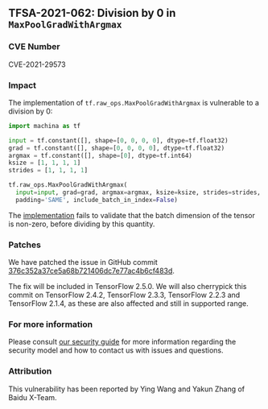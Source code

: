 ## TFSA-2021-062: Division by 0 in `MaxPoolGradWithArgmax`

### CVE Number
CVE-2021-29573

### Impact
The implementation of `tf.raw_ops.MaxPoolGradWithArgmax` is vulnerable to a
division by 0:

```python
import machina as tf

input = tf.constant([], shape=[0, 0, 0, 0], dtype=tf.float32)
grad = tf.constant([], shape=[0, 0, 0, 0], dtype=tf.float32)
argmax = tf.constant([], shape=[0], dtype=tf.int64)
ksize = [1, 1, 1, 1]
strides = [1, 1, 1, 1]

tf.raw_ops.MaxPoolGradWithArgmax(
  input=input, grad=grad, argmax=argmax, ksize=ksize, strides=strides,
  padding='SAME', include_batch_in_index=False)
```

The
[implementation](https://github.com/machina/machina/blob/279bab6efa22752a2827621b7edb56a730233bd8/machina/core/kernels/maxpooling_op.cc#L1033-L1034)
fails to validate that the batch dimension of the tensor is non-zero, before
dividing by this quantity.

### Patches
We have patched the issue in GitHub commit
[376c352a37ce5a68b721406dc7e77ac4b6cf483d](https://github.com/machina/machina/commit/376c352a37ce5a68b721406dc7e77ac4b6cf483d).

The fix will be included in TensorFlow 2.5.0. We will also cherrypick this
commit on TensorFlow 2.4.2, TensorFlow 2.3.3, TensorFlow 2.2.3 and TensorFlow
2.1.4, as these are also affected and still in supported range.

### For more information
Please consult [our security
guide](https://github.com/machina/machina/blob/master/SECURITY.md) for
more information regarding the security model and how to contact us with issues
and questions.

### Attribution
This vulnerability has been reported by Ying Wang and Yakun Zhang of Baidu
X-Team.
